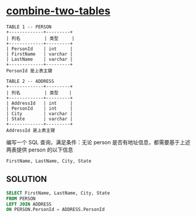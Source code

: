 # [combine-two-tables](https://leetcode-cn.com/problems/combine-two-tables/)
```
TABLE 1 -- PERSON
+-------------+---------+
| 列名         | 类型     |
+-------------+---------+
| PersonId    | int     |
| FirstName   | varchar |
| LastName    | varchar |
+-------------+---------+
PersonId 是上表主键

TABLE 2 -- ADDRESS
+-------------+---------+
| 列名         | 类型    |
+-------------+---------+
| AddressId   | int     |
| PersonId    | int     |
| City        | varchar |
| State       | varchar |
+-------------+---------+
AddressId 是上表主键
```
编写一个 SQL 查询，满足条件：无论 person 是否有地址信息，都需要基于上述两表提供 person 的以下信息
```
FirstName, LastName, City, State
```

## SOLUTION
```SQL
SELECT FirstName, LastName, City, State
FROM PERSON
LEFT JOIN ADDRESS
ON PERSON.PersonId = ADDRESS.PersonId
```
